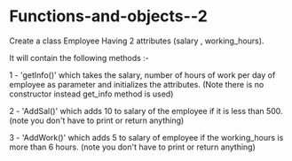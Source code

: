 # Functions-and-objects--2

Create a class Employee Having 2 attributes (salary , working_hours).



It will contain the following methods :- 



1 - 'getInfo()' which takes the salary, number of hours of work per day of employee as parameter and initializes the attributes. (Note there is no constructor instead get_info method is used)

2 - 'AddSal()' which adds 10 to salary of the employee if it is less than 500. (note you don't have to print or return anything)

3 - 'AddWork()' which adds 5 to salary of employee if the working_hours is more than 6 hours. (note you don't have to print or return anything)
